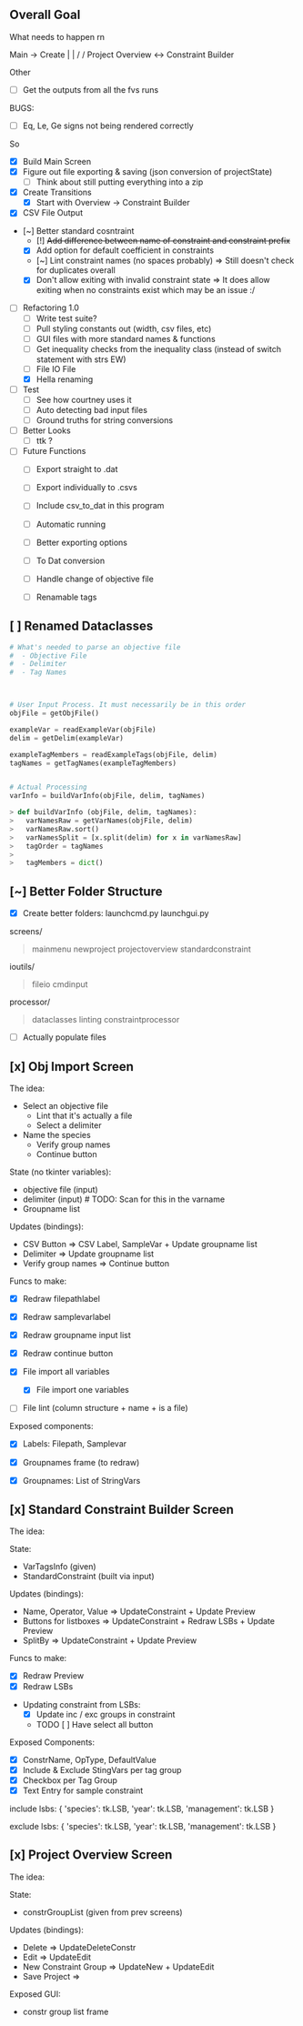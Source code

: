 
## Overall Goal
What needs to happen rn


Main -> Create
    |       |
   \/      \/
Project Overview <\-> Constraint Builder


Other
 - [ ] Get the outputs from all the fvs runs


BUGS:
 - [ ] Eq, Le, Ge signs not being rendered correctly	

So
 - [x] Build Main Screen
 - [x] Figure out file exporting & saving (json conversion of projectState)
   * [ ] Think about still putting everything into a zip
 - [x] Create Transitions
   * [x] Start with Overview -> Constraint Builder
 - [x] CSV File Output
 - [~] Better standard cosntraint
   * [!] ~~Add difference between name of constraint and constraint prefix~~
   * [x] Add option for default coefficient in constraints
   * [~] Lint constraint names (no spaces probably) 
	=> Still doesn't check for duplicates overall
   * [x] Don't allow exiting with invalid constraint state
	=> It does allow exiting when no constraints exist which may be an issue :/

 - [ ] Refactoring 1.0
 	* [ ] Write test suite?
	* [ ] Pull styling constants out (width, csv files, etc)
	* [ ] GUI files with more standard names & functions
	* [ ] Get inequality checks from the inequality class (instead of switch statement with strs EW)
	* [ ] File IO File
	* [x] Hella renaming
 - [ ] Test
 	* [ ] See how courtney uses it
	* [ ] Auto detecting bad input files
	* [ ] Ground truths for string conversions
 - [ ] Better Looks
    * [ ] ttk ?

 - [ ] Future Functions
    * [ ] Export straight to .dat
    * [ ] Export individually to .csvs
    * [ ] Include csv\_to_dat in this program
    * [ ] Automatic running
	* [ ] Better exporting options
	* [ ] To Dat conversion
    * [ ] Handle change of objective file
    * [ ] Renamable tags





## [ ] Renamed Dataclasses

```python
# What's needed to parse an objective file
#  - Objective File
#  - Delimiter
#  - Tag Names



# User Input Process. It must necessarily be in this order
objFile = getObjFile()

exampleVar = readExampleVar(objFile)
delim = getDelim(exampleVar)

exampleTagMembers = readExampleTags(objFile, delim)
tagNames = getTagNames(exampleTagMembers)


# Actual Processing
varInfo = buildVarInfo(objFile, delim, tagNames)

> def buildVarInfo (objFile, delim, tagNames):
> 	varNamesRaw = getVarNames(objFile, delim)
>	varNamesRaw.sort()
>   varNamesSplit = [x.split(delim) for x in varNamesRaw]
>	tagOrder = tagNames
>
>	tagMembers = dict()
```









## [~] Better Folder Structure

- [x] Create better folders:
launchcmd.py
launchgui.py

screens/
 > mainmenu
 > newproject
 > projectoverview
 > standardconstraint

ioutils/
 > fileio
 > cmdinput

processor/
 > dataclasses
 > linting
 > constraintprocessor

- [ ] Actually populate files








## [x] Obj Import Screen
The idea:
 - Select an objective file
	 - Lint that it's actually a file
	 - Select a delimiter
 - Name the species
	 - Verify group names
	 - Continue button

State (no tkinter variables):
 - objective file (input)
 - delimiter (input) # TODO: Scan for this in the varname
 - Groupname list

Updates (bindings):
 - CSV Button => CSV Label, SampleVar + Update groupname list
 - Delimiter => Update groupname list
 - Verify group names => Continue button

Funcs to make:
 - [x] Redraw filepathlabel
 - [x] Redraw samplevarlabel
 - [x] Redraw groupname input list
 - [x] Redraw continue button

 - [x] File import all variables
	 - [x] File import one variables
 - [ ] File lint (column structure + name + is a file)

Exposed components:
 - [x] Labels: Filepath, Samplevar
 - [x] Groupnames frame (to redraw)
 - [x] Groupnames: List of StringVars





## [x] Standard Constraint Builder Screen
The idea:

State:
 - VarTagsInfo (given)
 - StandardConstraint (built via input)

Updates (bindings):
 - Name, Operator, Value => UpdateConstraint + Update Preview
 - Buttons for listboxes => UpdateConstraint + Redraw LSBs + Update Preview
 - SplitBy => UpdateConstraint + Update Preview

Funcs to make:
 - [x] Redraw Preview
 - [x] Redraw LSBs
 - Updating constraint from LSBs:
   - [x] Update inc / exc groups in constraint
   - TODO [ ] Have select all button

Exposed Components:
 - [x] ConstrName, OpType, DefaultValue
 - [x] Include & Exclude StingVars per tag group
 - [x] Checkbox per Tag Group
 - [x] Text Entry for sample constraint

include lsbs:
{
	'species': tk.LSB,
	'year': tk.LSB,
	'management': tk.LSB
}

exclude lsbs:
{
	'species': tk.LSB,
	'year': tk.LSB,
	'management': tk.LSB
}





## [x] Project Overview Screen
The idea:

State:
 - constrGroupList (given from prev screens)


Updates (bindings):
 - Delete => UpdateDeleteConstr
 - Edit => UpdateEdit
 - New Constraint Group => UpdateNew + UpdateEdit
 - Save Project => 


Exposed GUI:
 - constr group list frame










